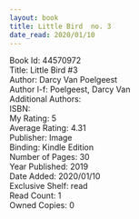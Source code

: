```yaml
---
layout: book
title: Little Bird  no. 3
date_read: 2020/01/10
---
```


Book Id: 44570972<br />
Title: Little Bird #3<br />
Author: Darcy Van Poelgeest<br />
Author l-f: Poelgeest, Darcy Van<br />
Additional Authors: <br />
ISBN: <br />
My Rating: 5<br />
Average Rating: 4.31<br />
Publisher: Image<br />
Binding: Kindle Edition<br />
Number of Pages: 30<br />
Year Published: 2019<br />
Date Added: 2020/01/10<br />
Exclusive Shelf: read<br />
Read Count: 1<br />
Owned Copies: 0<br />

